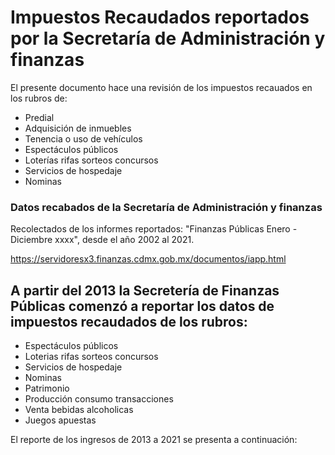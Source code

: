 # Impuestos Recaudados reportados por la Secretaría de Administración y finanzas

El presente documento hace una revisión de los impuestos recauados en los rubros de:

- Predial
- Adquisición de inmuebles
- Tenencia o uso de vehículos
- Espectáculos públicos
- Loterías rifas sorteos concursos
- Servicios de hospedaje
- Nominas


### Datos recabados de la Secretaría de Administración y finanzas
Recolectados de los informes reportados: "Finanzas Públicas Enero - Diciembre xxxx", desde  el año 2002 al 2021.

https://servidoresx3.finanzas.cdmx.gob.mx/documentos/iapp.html

## A partir del 2013 la Secretería de Finanzas Públicas comenzó a reportar los datos de impuestos recaudados de los rubros:

- Espectáculos públicos
- Loterias rifas sorteos concursos
- Servicios de hospedaje
- Nominas
- Patrimonio
- Producción consumo transacciones 
- Venta bebidas alcoholicas
- Juegos apuestas

El reporte de los ingresos de 2013 a 2021 se presenta a continuación: